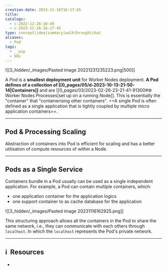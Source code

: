 ```yaml
---
creation-date: 2023-11-16T16:17:45
title: 
catalogs:
  - c-2022-12-28-10-49
  - c-2023-11-16-16-17-45
type: concept|idea|summary|walkthrough|chat
aliases:
  - Pod
tags:
  - __wip
  - k8s
---
```


![[3_hidden/_images/Pasted image 20221231235223.png|500]]

A *Pod* is a **smallest deployment unit** for Worker Nodes deployment. **A Pod defines of a collection of [[0_pages/05/d-2023-10-13-21-50-14|Containers]]** and are [[0_pages/03/2023-02-26-23-21-41-91300#⚙️ Worker Nodes Processes|set up on a running Node]]. This is essentially the "container" that "containerising other containers". ==A single Pod is often defined as a single application that is tightly coupled by multiple micro application containers==. 


---
## Pod & Processing Scaling

Abstraction of containers into Pod is efficient for scaling and has a better utilisation of compute resources of within a Node. 



---
## Pods as a Single Service

Containers bundle in a Pod usually can be used as a single independent application. For example, a Pod can contain multiple containers, which: 

- one application container for the application logics
- one support container to as cache database for the application

![[3_hidden/_images/Pasted image 20231116162925.png]]

This structuring approach allows all the containers in the Pod to share the same network, i.e., they can communicate with each others through `localhost`. In which the `localhost` represents the Pod's private network. 

---
## ℹ️  Resources
- 